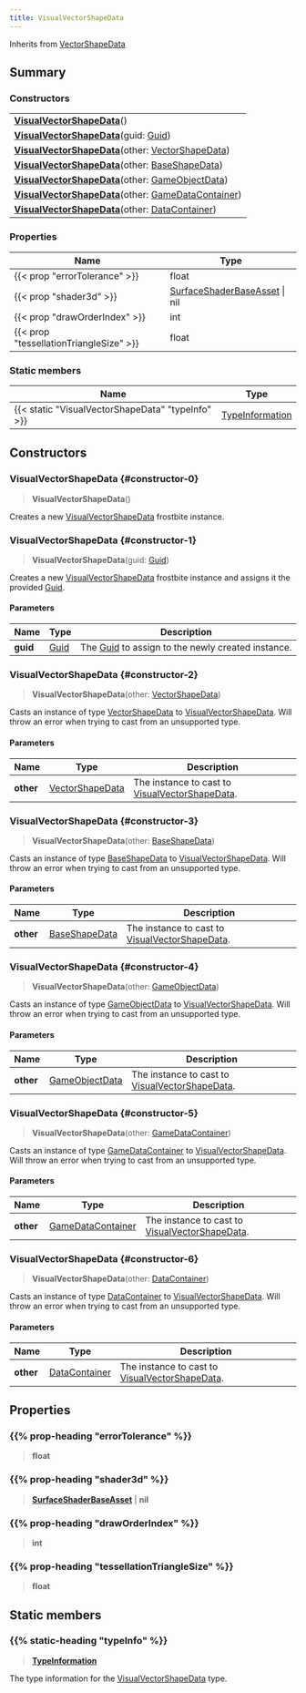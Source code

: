 ```yaml
---
title: VisualVectorShapeData
---
```


Inherits from [VectorShapeData](/vext/ref/fb/vectorshapedata)

## Summary

### Constructors

|  |
| --- |
| **[VisualVectorShapeData](#constructor-0)**() |
| **[VisualVectorShapeData](#constructor-1)**(guid: [Guid](/vext/ref/shared/type/guid)) |
| **[VisualVectorShapeData](#constructor-2)**(other: [VectorShapeData](/vext/ref/fb/vectorshapedata)) |
| **[VisualVectorShapeData](#constructor-3)**(other: [BaseShapeData](/vext/ref/fb/baseshapedata)) |
| **[VisualVectorShapeData](#constructor-4)**(other: [GameObjectData](/vext/ref/fb/gameobjectdata)) |
| **[VisualVectorShapeData](#constructor-5)**(other: [GameDataContainer](/vext/ref/fb/gamedatacontainer)) |
| **[VisualVectorShapeData](#constructor-6)**(other: [DataContainer](/vext/ref/shared/type/datacontainer)) |

### Properties

| Name | Type |
| ---- | ---- |
| {{< prop "errorTolerance" >}} | float |
| {{< prop "shader3d" >}} | [SurfaceShaderBaseAsset](/vext/ref/fb/surfaceshaderbaseasset) \| nil |
| {{< prop "drawOrderIndex" >}} | int |
| {{< prop "tessellationTriangleSize" >}} | float |

### Static members

| Name | Type |
| ---- | ---- |
| {{< static "VisualVectorShapeData" "typeInfo" >}} | [TypeInformation](/vext/ref/shared/type/typeinformation) |

## Constructors

### VisualVectorShapeData {#constructor-0}

> **VisualVectorShapeData**()

Creates a new [VisualVectorShapeData](/vext/ref/fb/visualvectorshapedata) frostbite instance.

### VisualVectorShapeData {#constructor-1}

> **VisualVectorShapeData**(guid: [Guid](/vext/ref/shared/type/guid))

Creates a new [VisualVectorShapeData](/vext/ref/fb/visualvectorshapedata) frostbite instance and assigns it the provided [Guid](/vext/ref/shared/type/guid).

#### Parameters

| Name | Type | Description |
| ---- | ---- | ----------- |
| **guid** | [Guid](/vext/ref/shared/type/guid) | The [Guid](/vext/ref/shared/type/guid) to assign to the newly created instance. |

### VisualVectorShapeData {#constructor-2}

> **VisualVectorShapeData**(other: [VectorShapeData](/vext/ref/fb/vectorshapedata))

Casts an instance of type [VectorShapeData](/vext/ref/fb/vectorshapedata) to [VisualVectorShapeData](/vext/ref/fb/visualvectorshapedata). Will throw an error when trying to cast from an unsupported type.

#### Parameters

| Name | Type | Description |
| ---- | ---- | ----------- |
| **other** | [VectorShapeData](/vext/ref/fb/vectorshapedata) | The instance to cast to [VisualVectorShapeData](/vext/ref/fb/visualvectorshapedata). |

### VisualVectorShapeData {#constructor-3}

> **VisualVectorShapeData**(other: [BaseShapeData](/vext/ref/fb/baseshapedata))

Casts an instance of type [BaseShapeData](/vext/ref/fb/baseshapedata) to [VisualVectorShapeData](/vext/ref/fb/visualvectorshapedata). Will throw an error when trying to cast from an unsupported type.

#### Parameters

| Name | Type | Description |
| ---- | ---- | ----------- |
| **other** | [BaseShapeData](/vext/ref/fb/baseshapedata) | The instance to cast to [VisualVectorShapeData](/vext/ref/fb/visualvectorshapedata). |

### VisualVectorShapeData {#constructor-4}

> **VisualVectorShapeData**(other: [GameObjectData](/vext/ref/fb/gameobjectdata))

Casts an instance of type [GameObjectData](/vext/ref/fb/gameobjectdata) to [VisualVectorShapeData](/vext/ref/fb/visualvectorshapedata). Will throw an error when trying to cast from an unsupported type.

#### Parameters

| Name | Type | Description |
| ---- | ---- | ----------- |
| **other** | [GameObjectData](/vext/ref/fb/gameobjectdata) | The instance to cast to [VisualVectorShapeData](/vext/ref/fb/visualvectorshapedata). |

### VisualVectorShapeData {#constructor-5}

> **VisualVectorShapeData**(other: [GameDataContainer](/vext/ref/fb/gamedatacontainer))

Casts an instance of type [GameDataContainer](/vext/ref/fb/gamedatacontainer) to [VisualVectorShapeData](/vext/ref/fb/visualvectorshapedata). Will throw an error when trying to cast from an unsupported type.

#### Parameters

| Name | Type | Description |
| ---- | ---- | ----------- |
| **other** | [GameDataContainer](/vext/ref/fb/gamedatacontainer) | The instance to cast to [VisualVectorShapeData](/vext/ref/fb/visualvectorshapedata). |

### VisualVectorShapeData {#constructor-6}

> **VisualVectorShapeData**(other: [DataContainer](/vext/ref/shared/type/datacontainer))

Casts an instance of type [DataContainer](/vext/ref/shared/type/datacontainer) to [VisualVectorShapeData](/vext/ref/fb/visualvectorshapedata). Will throw an error when trying to cast from an unsupported type.

#### Parameters

| Name | Type | Description |
| ---- | ---- | ----------- |
| **other** | [DataContainer](/vext/ref/shared/type/datacontainer) | The instance to cast to [VisualVectorShapeData](/vext/ref/fb/visualvectorshapedata). |

## Properties

### {{% prop-heading "errorTolerance" %}}

> **float**

### {{% prop-heading "shader3d" %}}

> **[SurfaceShaderBaseAsset](/vext/ref/fb/surfaceshaderbaseasset)** \| **nil**

### {{% prop-heading "drawOrderIndex" %}}

> **int**

### {{% prop-heading "tessellationTriangleSize" %}}

> **float**

## Static members

### {{% static-heading "typeInfo" %}}

> **[TypeInformation](/vext/ref/shared/type/typeinformation)**

The type information for the [VisualVectorShapeData](/vext/ref/fb/visualvectorshapedata) type.

